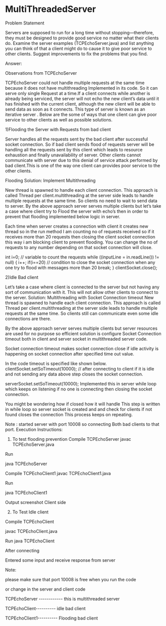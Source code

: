 # MultiThreadedServer

Problem Statement

Servers are supposed to run for a long time without stopping—therefore, they must be designed to provide good service no matter what their clients do. Examine the server examples (TCPEchoServer.java) and list anything you can think of that a client might do to cause it to give poor service to other clients. Suggest improvements to fix the problems that you find.

Answer:

Observations from TCPEchoServer

TCPEchoServer could not handle multiple requests at the same time because it does not have multithreading Implemented in its code. So it can serve only single Request at a time.If a client connects while another is already being serviced, the server will not echo the new client’s data until it has finished with the current client, although the new client will be able to send data as soon as it connects. This type of server is known as an  iterative server .
Below are the some of ways that one client can give poor service to other clients as well as possible solutions.


1)Flooding the Server with Requests from bad client

Server handles all the requests sent by the bad client after successful socket connection. So if bad client sends flood of requests server will be handling all the requests sent by this client which leads to resource exhaustion and finally unavailability of server. Other clients cannot communicate with server due to this denial of service attack performed by bad client.This is one of the way one client can provides poor service to the other clients.

Flooding Solution: Implement  Multithreading

New thread is spawned to handle each client connection. This approach is called Thread per client.multithreading at the server side leads to handle multiple requests at the same time. So clients no need to wait to send data to server.
By the above approach server serves multiple clients but let’s take a case where client try to Flood the server with echo’s then in order to prevent that flooding implemented below logic in server.


Each time when server creates a connection with client it creates new thread so in the run method I am counting no of requests received so if it receives more than 20 requests then closing the client socket connection this way i am blocking client to prevent flooding.
You can change the no of requests to any number depending on that socket connection will close.


int i=0; // variable to count the requests
while ((inputLine = in.readLine()) != null) {
i++;
if(i==20) // condition to close the socket connection when any one try to flood with messages more than 20
break; }
clientSocket.close();



2)Idle Bad client


Let’s take a case where client is connected to the server but not having any sort of
communication with it. This will not allow other clients to connect to the server.
Solution: Multithreading with Socket Connection timeout
New thread is spawned to handle each client connection. This approach is called Thread per client.multithreading at the server side leads to handle multiple requests at the same time. So clients still can communicate even some idle connections are there.

By the above approach server serves multiple clients but server resources are used for no purpose so efficient solution is configure Socket Connection timeout both in client and server socket in multithreaded server code.

Socket connection timeout  makes socket connection close if idle activity is happening on socket connection after specified time out value.

In the code timeout is specified like shown below.
clientSocket.setSoTimeout(10000); // after connecting to client if it is idle and not sending any data above step closes the socket connection.

serverSocket.setSoTimeout(10000);
Implemented this in server while loop which keeps on listening if no one is connecting then closing the socket connection.

You might be wondering how if closed how it will handle This step is written in while loop so server socket is created and and check for clients if not found closes the connection This process keeps on repeating.

Note :
started server with port 10008 so connecting Both bad clients to that port. Execution Instructions:

1) To test flooding prevention
Compile TCPEchoServer javac TCPEchoServer.java

Run

java TCPEchoServer







Compile 
TCPEchoClient1 javac TCPEchoClient1.java

Run

java TCPEchoClient1

Output screenshot Client side









2) To Test Idle client 

Compile TCPEchoClient 

javac TCPEchoClient.java

Run
java TCPEchoClient 

After connecting

Entered some input and receive response from server



Note:

please make sure that port 10008 is free when you run the code

or change in the server and client code 


TCPEchoServer ------------  this is multithreaded server

TCPEchoClient---------- idle bad client

TCPEchoClient1----------  Flooding bad client

